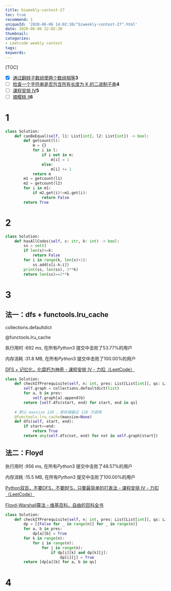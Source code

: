 ```yaml
---
title: biweekly-contest-27
toc: true
recommend: 1
uniqueId: '2020-06-06 14:02:30/"biweekly-contest-27".html'
date: 2020-06-06 22:02:30
thumbnail:
categories:
- Leetcode weekly contest
tags:
keywords:
---
```


[TOC]

<!--more-->

- [x] [通过翻转子数组使两个数组相等](https://leetcode-cn.com/problems/make-two-arrays-equal-by-reversing-sub-arrays/)**3**
- [ ] [检查一个字符串是否包含所有长度为 K 的二进制子串](https://leetcode-cn.com/problems/check-if-a-string-contains-all-binary-codes-of-size-k/)**4**
- [ ] [课程安排 IV](https://leetcode-cn.com/problems/course-schedule-iv/)**5**
- [ ] [摘樱桃 II](https://leetcode-cn.com/problems/cherry-pickup-ii/)**6**

# 1

```python
class Solution:
    def canBeEqual(self, l1: List[int], l2: List[int]) -> bool:
        def getcount(l):
            m = {}
            for i in l:
                if i not in m:
                    m[i] = 1
                else:
                    m[i] += 1
            return m
        m1 = getcount(l1)
        m2 = getcount(l2)
        for i in m1:
            if m2.get(i)!=m1.get(i):
                return False
        return True

```

# 2

```python
class Solution:
    def hasAllCodes(self, s: str, k: int) -> bool:
        ss = set()
        if len(s)<=k:
            return False
        for i in range(k, len(s)+1):
            ss.add(s[i-k:i])
        print(ss, len(ss), 2**k)
        return len(ss)==2**k
```

# 3

## 法一：dfs  + functools.lru_cache

collections.defaultdict

@functools.lru_cache

执行用时 :692 ms, 在所有*Python*3 提交中击败了53.77%的用户

内存消耗 :31.8 MB, 在所有*Python*3 提交中击败了100.00%的用户

[DFS + 记忆化，化腐朽为神奇 - 课程安排 IV - 力扣（LeetCode）](https://leetcode-cn.com/problems/course-schedule-iv/solution/dfs-ji-yi-hua-hua-fu-xiu-wei-shen-qi-by-fuxuemingz/)

```python
class Solution:
    def checkIfPrerequisite(self, n: int, pres: List[List[int]], qs: List[List[int]]) -> List[bool]:
        self.graph = collections.defaultdict(list)
        for a, b in pres:
            self.graph[a].append(b)
        return [self.dfs(start, end) for start, end in qs]
    
    # 默认 maxsize 128 ，即存储最近 128 次调用
    @functools.lru_cache(maxsize=None)
    def dfs(self, start, end):
        if start==end:
            return True
        return any(self.dfs(nxt, end) for nxt in self.graph[start])
```

## 法二：Floyd

执行用时 :956 ms, 在所有*Python*3 提交中击败了48.57%的用户

内存消耗 :15.5 MB, 在所有*Python*3 提交中击败了100.00%的用户

[Python双百，不要DFS，不要BFS，只要最简单的打表法 - 课程安排 IV - 力扣（LeetCode）](https://leetcode-cn.com/problems/course-schedule-iv/solution/pythonbu-fu-za-de-da-biao-fa-by-bestfitting/)

[Floyd-Warshall算法 - 维基百科，自由的百科全书](https://zh.wikipedia.org/zh-hans/Floyd-Warshall%E7%AE%97%E6%B3%95)

```python
class Solution:
    def checkIfPrerequisite(self, n: int, pres: List[List[int]], qs: List[List[int]]) -> List[bool]:
        dp = [[False for _ in range(n)] for _ in range(n)]
        for a, b in pres:
            dp[a][b] = True
        for k in range(n):
            for i in range(n):
                for j in range(n):
                    if dp[i][k] and dp[k][j]:
                        dp[i][j] = True
        return [dp[a][b] for a, b in qs]
```



# 4

```python

```

